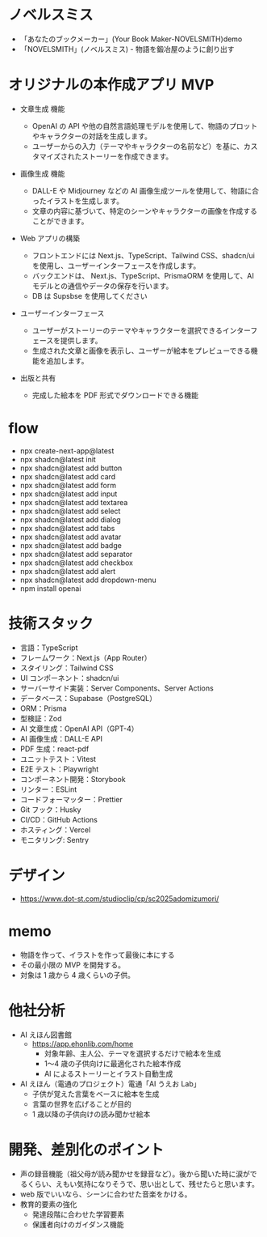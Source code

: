 # ノベルスミス

- 「あなたのブックメーカー」(Your Book Maker-NOVELSMITH)demo
- 「NOVELSMITH」(ノベルスミス) - 物語を鍛冶屋のように創り出す

# オリジナルの本作成アプリ MVP

- 文章生成 機能

  - OpenAI の API や他の自然言語処理モデルを使用して、物語のプロットやキャラクターの対話を生成します。
  - ユーザーからの入力（テーマやキャラクターの名前など）を基に、カスタマイズされたストーリーを作成できます。

- 画像生成 機能

  - DALL-E や Midjourney などの AI 画像生成ツールを使用して、物語に合ったイラストを生成します。
  - 文章の内容に基づいて、特定のシーンやキャラクターの画像を作成することができます。

- Web アプリの構築

  - フロントエンドには Next.js、TypeScript、Tailwind CSS、shadcn/ui を使用し、ユーザーインターフェースを作成します。
  - バックエンドは、 Next.js、TypeScript、PrismaORM を使用して、AI モデルとの通信やデータの保存を行います。
  - DB は Supsbse を使用してください

- ユーザーインターフェース

  - ユーザーがストーリーのテーマやキャラクターを選択できるインターフェースを提供します。
  - 生成された文章と画像を表示し、ユーザーが絵本をプレビューできる機能を追加します。

- 出版と共有
  - 完成した絵本を PDF 形式でダウンロードできる機能
  <!-- - オンラインで共有できる機能 -->

# flow

- npx create-next-app@latest
- npx shadcn@latest init
- npx shadcn@latest add button
- npx shadcn@latest add card
- npx shadcn@latest add form
- npx shadcn@latest add input
- npx shadcn@latest add textarea
- npx shadcn@latest add select
- npx shadcn@latest add dialog
- npx shadcn@latest add tabs
- npx shadcn@latest add avatar
- npx shadcn@latest add badge
- npx shadcn@latest add separator
- npx shadcn@latest add checkbox
- npx shadcn@latest add alert
- npx shadcn@latest add dropdown-menu
- npm install openai

# 技術スタック

- 言語：TypeScript
- フレームワーク：Next.js（App Router）
- スタイリング：Tailwind CSS
- UI コンポーネント：shadcn/ui
- サーバーサイド実装：Server Components、Server Actions
- データベース：Supabase（PostgreSQL）
- ORM：Prisma
- 型検証：Zod
- AI 文章生成：OpenAI API（GPT-4）
- AI 画像生成：DALL-E API
- PDF 生成：react-pdf
- ユニットテスト：Vitest
- E2E テスト：Playwright
- コンポーネント開発：Storybook
- リンター：ESLint
- コードフォーマッター：Prettier
- Git フック：Husky
- CI/CD：GitHub Actions
- ホスティング：Vercel
- モニタリング: Sentry

# デザイン

- https://www.dot-st.com/studioclip/cp/sc2025adomizumori/

# memo

- 物語を作って、イラストを作って最後に本にする
- その最小限の MVP を開発する。
- 対象は 1 歳から 4 歳くらいの子供。

# 他社分析

- AI えほん図書館
  - https://app.ehonlib.com/home
    - 対象年齢、主人公、テーマを選択するだけで絵本を生成
    - 1〜4 歳の子供向けに最適化された絵本作成
    - AI によるストーリーとイラスト自動生成
- AI えほん（電通のプロジェクト）電通「AI うえお Lab」
  - 子供が覚えた言葉をベースに絵本を生成
  - 言葉の世界を広げることが目的
  - 1 歳以降の子供向けの読み聞かせ絵本

# 開発、差別化のポイント

- 声の録音機能（祖父母が読み聞かせを録音など）。後から聞いた時に涙がでるくらい、えもい気持になりそうで、思い出として、残せたらと思います。
- web 版でいいなら、シーンに合わせた音楽をかける。
- 教育的要素の強化
  - 発達段階に合わせた学習要素
  - 保護者向けのガイダンス機能

